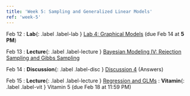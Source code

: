 ```yaml
---
title: 'Week 5: Sampling and Generalized Linear Models'
ref: 'week-5'
---
```


Feb 12
: **Lab**{: .label .label-lab } [Lab 4: Graphical Models](https://data102.datahub.berkeley.edu/hub/user-redirect/git-pull?repo=https%3A%2F%2Fgithub.com%2Fds-102%2Fsp24-materials&urlpath=lab%2Ftree%2Fsp24-materials%2Flab%2Flab04%2Flab04.ipynb&branch=main) (due Feb 14 at **5 PM**)

Feb 13
: **Lecture**{: .label .label-lecture } [Bayesian Modeling IV: Rejection Sampling and Gibbs Sampling](lecture/lec09)

Feb 14
: **Discussion**{: .label .label-disc } [Discussion 4](https://drive.google.com/file/d/1iXtBXST-0uAr1ONTEaVUikCr_QBMwkeE/view?usp=sharing) (Answers)

Feb 15
: **Lecture**{: .label .label-lecture } [Regression and GLMs](lecture/lec10)
: **Vitamin**{: .label .label-vit } Vitamin 5 (due Feb 18 at 11:59 PM)
